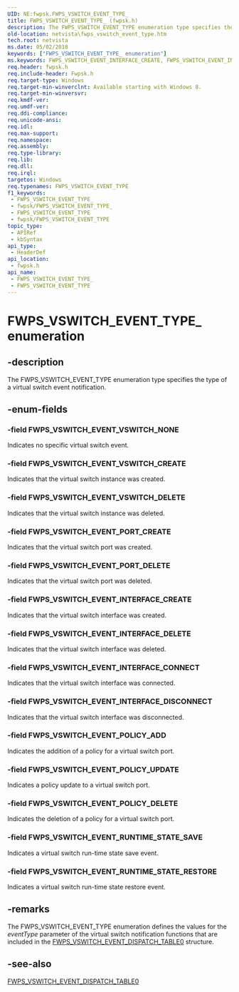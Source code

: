 ```yaml
---
UID: NE:fwpsk.FWPS_VSWITCH_EVENT_TYPE_
title: FWPS_VSWITCH_EVENT_TYPE_ (fwpsk.h)
description: The FWPS_VSWITCH_EVENT_TYPE enumeration type specifies the type of a virtual switch event notification.
old-location: netvista\fwps_vswitch_event_type.htm
tech.root: netvista
ms.date: 05/02/2018
keywords: ["FWPS_VSWITCH_EVENT_TYPE_ enumeration"]
ms.keywords: FWPS_VSWITCH_EVENT_INTERFACE_CREATE, FWPS_VSWITCH_EVENT_INTERFACE_DELETE, FWPS_VSWITCH_EVENT_INTERFACE_DISCONNECT, FWPS_VSWITCH_EVENT_POLICY_ADD, FWPS_VSWITCH_EVENT_POLICY_DELETE, FWPS_VSWITCH_EVENT_POLICY_UPDATE, FWPS_VSWITCH_EVENT_PORT_CREATE, FWPS_VSWITCH_EVENT_PORT_DELETE, FWPS_VSWITCH_EVENT_RUNTIME_STATE_RESTORE, FWPS_VSWITCH_EVENT_RUNTIME_STATE_SAVE, FWPS_VSWITCH_EVENT_TYPE, FWPS_VSWITCH_EVENT_TYPE enumeration [Network Drivers Starting with Windows Vista], FWPS_VSWITCH_EVENT_TYPE_, FWPS_VSWITCH_EVENT_VSWITCH_CREATE, FWPS_VSWITCH_EVENT_VSWITCH_DELETE, FWPS_VSWITCH_EVENT_VSWITCH_NONE, fwpsk/FWPS_VSWITCH_EVENT_INTERFACE_CREATE, fwpsk/FWPS_VSWITCH_EVENT_INTERFACE_DELETE, fwpsk/FWPS_VSWITCH_EVENT_INTERFACE_DISCONNECT, fwpsk/FWPS_VSWITCH_EVENT_POLICY_ADD, fwpsk/FWPS_VSWITCH_EVENT_POLICY_DELETE, fwpsk/FWPS_VSWITCH_EVENT_POLICY_UPDATE, fwpsk/FWPS_VSWITCH_EVENT_PORT_CREATE, fwpsk/FWPS_VSWITCH_EVENT_PORT_DELETE, fwpsk/FWPS_VSWITCH_EVENT_RUNTIME_STATE_RESTORE, fwpsk/FWPS_VSWITCH_EVENT_RUNTIME_STATE_SAVE, fwpsk/FWPS_VSWITCH_EVENT_TYPE, fwpsk/FWPS_VSWITCH_EVENT_VSWITCH_CREATE, fwpsk/FWPS_VSWITCH_EVENT_VSWITCH_DELETE, fwpsk/FWPS_VSWITCH_EVENT_VSWITCH_NONE, netvista.fwps_vswitch_event_type
req.header: fwpsk.h
req.include-header: Fwpsk.h
req.target-type: Windows
req.target-min-winverclnt: Available starting with Windows 8.
req.target-min-winversvr: 
req.kmdf-ver: 
req.umdf-ver: 
req.ddi-compliance: 
req.unicode-ansi: 
req.idl: 
req.max-support: 
req.namespace: 
req.assembly: 
req.type-library: 
req.lib: 
req.dll: 
req.irql: 
targetos: Windows
req.typenames: FWPS_VSWITCH_EVENT_TYPE
f1_keywords:
 - FWPS_VSWITCH_EVENT_TYPE_
 - fwpsk/FWPS_VSWITCH_EVENT_TYPE_
 - FWPS_VSWITCH_EVENT_TYPE
 - fwpsk/FWPS_VSWITCH_EVENT_TYPE
topic_type:
 - APIRef
 - kbSyntax
api_type:
 - HeaderDef
api_location:
 - fwpsk.h
api_name:
 - FWPS_VSWITCH_EVENT_TYPE_
 - FWPS_VSWITCH_EVENT_TYPE
---
```


# FWPS_VSWITCH_EVENT_TYPE_ enumeration


## -description

The FWPS_VSWITCH_EVENT_TYPE enumeration type specifies the type of a virtual switch event notification.

## -enum-fields

### -field FWPS_VSWITCH_EVENT_VSWITCH_NONE

Indicates no specific virtual switch event.

### -field FWPS_VSWITCH_EVENT_VSWITCH_CREATE

Indicates that the virtual switch instance was created.

### -field FWPS_VSWITCH_EVENT_VSWITCH_DELETE

Indicates that the virtual switch instance was deleted.

### -field FWPS_VSWITCH_EVENT_PORT_CREATE

Indicates that the virtual switch port was created.

### -field FWPS_VSWITCH_EVENT_PORT_DELETE

Indicates that the virtual switch port was deleted.

### -field FWPS_VSWITCH_EVENT_INTERFACE_CREATE

Indicates that the virtual switch interface was created.

### -field FWPS_VSWITCH_EVENT_INTERFACE_DELETE

Indicates that the virtual switch interface was deleted.

### -field FWPS_VSWITCH_EVENT_INTERFACE_CONNECT

Indicates that the virtual switch interface was connected.

### -field FWPS_VSWITCH_EVENT_INTERFACE_DISCONNECT

Indicates that the virtual switch interface was disconnected.

### -field FWPS_VSWITCH_EVENT_POLICY_ADD

Indicates the addition of a policy for a virtual switch port.

### -field FWPS_VSWITCH_EVENT_POLICY_UPDATE

Indicates a policy update to a virtual switch port.

### -field FWPS_VSWITCH_EVENT_POLICY_DELETE

Indicates the deletion of a policy for a virtual switch port.

### -field FWPS_VSWITCH_EVENT_RUNTIME_STATE_SAVE

Indicates a virtual switch run-time state save event.

### -field FWPS_VSWITCH_EVENT_RUNTIME_STATE_RESTORE

Indicates a virtual switch run-time state restore event.

## -remarks

The 
    FWPS_VSWITCH_EVENT_TYPE  enumeration defines the values for the <i>eventType</i> parameter of the  virtual switch notification functions that are included in the <a href="/windows-hardware/drivers/ddi/fwpsk/ns-fwpsk-fwps_vswitch_event_dispatch_table0_">FWPS_VSWITCH_EVENT_DISPATCH_TABLE0</a> structure.

## -see-also

<a href="/windows-hardware/drivers/ddi/fwpsk/ns-fwpsk-fwps_vswitch_event_dispatch_table0_">FWPS_VSWITCH_EVENT_DISPATCH_TABLE0</a>

